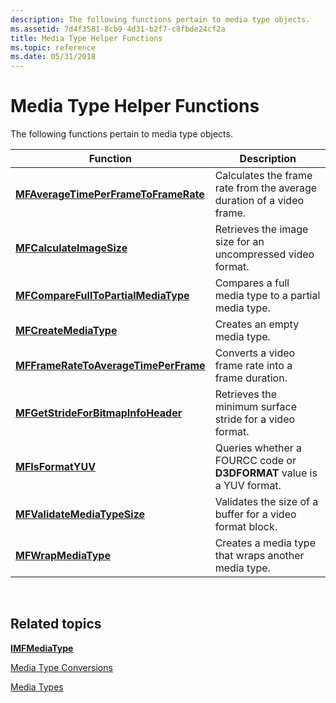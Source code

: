 ```yaml
---
description: The following functions pertain to media type objects.
ms.assetid: 7d4f3581-8cb9-4d31-b2f7-c8fbde24cf2a
title: Media Type Helper Functions
ms.topic: reference
ms.date: 05/31/2018
---
```


# Media Type Helper Functions

The following functions pertain to media type objects.



| Function                                                                     | Description                                                           |
|------------------------------------------------------------------------------|-----------------------------------------------------------------------|
| [**MFAverageTimePerFrameToFrameRate**](/windows/desktop/api/mfapi/nf-mfapi-mfaveragetimeperframetoframerate) | Calculates the frame rate from the average duration of a video frame. |
| [**MFCalculateImageSize**](/windows/desktop/api/mfapi/nf-mfapi-mfcalculateimagesize)                         | Retrieves the image size for an uncompressed video format.            |
| [**MFCompareFullToPartialMediaType**](/windows/desktop/api/mfapi/nf-mfapi-mfcomparefulltopartialmediatype)   | Compares a full media type to a partial media type.                   |
| [**MFCreateMediaType**](/windows/desktop/api/mfapi/nf-mfapi-mfcreatemediatype)                               | Creates an empty media type.                                          |
| [**MFFrameRateToAverageTimePerFrame**](/windows/desktop/api/mfapi/nf-mfapi-mfframeratetoaveragetimeperframe) | Converts a video frame rate into a frame duration.                    |
| [**MFGetStrideForBitmapInfoHeader**](/windows/desktop/api/mfapi/nf-mfapi-mfgetstrideforbitmapinfoheader)     | Retrieves the minimum surface stride for a video format.              |
| [**MFIsFormatYUV**](/windows/desktop/api/mfapi/nf-mfapi-mfisformatyuv)                                       | Queries whether a FOURCC code or **D3DFORMAT** value is a YUV format. |
| [**MFValidateMediaTypeSize**](/windows/desktop/api/mfapi/nf-mfapi-mfvalidatemediatypesize)                   | Validates the size of a buffer for a video format block.              |
| [**MFWrapMediaType**](/windows/desktop/api/mfapi/nf-mfapi-mfwrapmediatype)                                   | Creates a media type that wraps another media type.                   |



 

## Related topics

<dl> <dt>

[**IMFMediaType**](/windows/desktop/api/mfobjects/nn-mfobjects-imfmediatype)
</dt> <dt>

[Media Type Conversions](media-type-conversions.md)
</dt> <dt>

[Media Types](media-types.md)
</dt> </dl>

 

 



